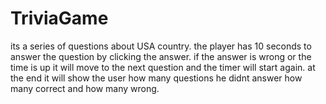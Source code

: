 # TriviaGame
its a series of questions about USA country.
the player has 10 seconds to answer the question
by clicking the answer.
if the answer is wrong or the time is up it will move to the 
next question and the timer will start again.
at the end it will show the user how many questions he didnt answer how many correct and how many wrong.